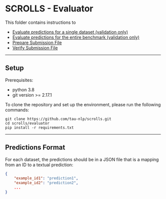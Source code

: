 # SCROLLS - Evaluator

This folder contains instructions to

* [Evaluate predictions for a single dataset (validation only)](https://github.com/tau-nlp/scrolls/blob/main/evaluator/EVALUATE_DATASET.md) 
* [Evaluate predictions for the entire benchmark (validation only)](https://github.com/tau-nlp/scrolls/blob/main/evaluator/EVALUATE_BENCHMARK.md)
* [Prepare Submission File](https://github.com/tau-nlp/scrolls/blob/main/evaluator/PREPARE_SUBMISSION_FILE.md)
* [Verify Submission File](https://github.com/tau-nlp/scrolls/blob/main/evaluator/VERIFY_SUBMISSION_FILE.md)


*** 
## Setup

Prerequisites:
- python 3.8
- git version >= 2.17.1

To clone the repository and set up the environment, please run the following commands:
```
git clone https://github.com/tau-nlp/scrolls.git
cd scrolls/evaluator
pip install -r requirements.txt
```

***

## Predictions Format
For each dataset, the predictions should be in a JSON file that is a mapping from an ID to a textual prediction:
```JSON
{
    "example_id1": "prediction1",
    "example_id2": "prediction2",
    ...
}
```